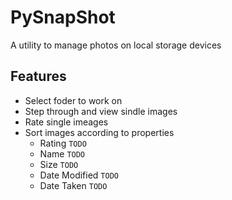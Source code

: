 # PySnapShot
A utility to manage photos on local storage devices

## Features
* Select foder to work on
* Step through and view sindle images
* Rate single imeages
* Sort images according to properties
  * Rating ```TODO```
  * Name ```TODO```
  * Size ```TODO```
  * Date Modified ```TODO```
  * Date Taken ```TODO```
